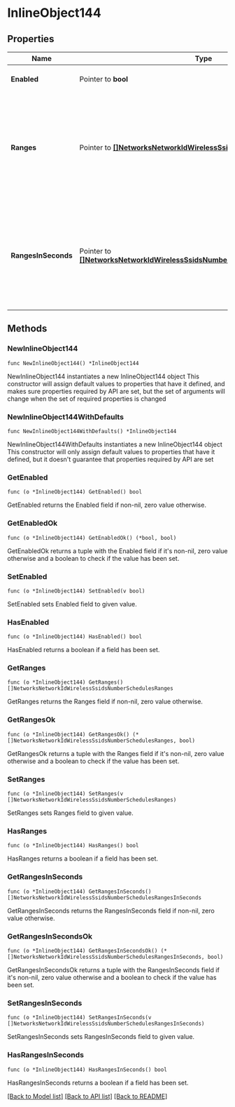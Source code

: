 # InlineObject144

## Properties

Name | Type | Description | Notes
------------ | ------------- | ------------- | -------------
**Enabled** | Pointer to **bool** | If true, the SSID outage schedule is enabled. | [optional] 
**Ranges** | Pointer to [**[]NetworksNetworkIdWirelessSsidsNumberSchedulesRanges**](NetworksNetworkIdWirelessSsidsNumberSchedulesRanges.md) | List of outage ranges. Has a start date and time, and end date and time. If this parameter is passed in along with rangesInSeconds parameter, this will take precedence. | [optional] 
**RangesInSeconds** | Pointer to [**[]NetworksNetworkIdWirelessSsidsNumberSchedulesRangesInSeconds**](NetworksNetworkIdWirelessSsidsNumberSchedulesRangesInSeconds.md) | List of outage ranges in seconds since Sunday at Midnight. Has a start and end. If this parameter is passed in along with the ranges parameter, ranges will take precedence. | [optional] 

## Methods

### NewInlineObject144

`func NewInlineObject144() *InlineObject144`

NewInlineObject144 instantiates a new InlineObject144 object
This constructor will assign default values to properties that have it defined,
and makes sure properties required by API are set, but the set of arguments
will change when the set of required properties is changed

### NewInlineObject144WithDefaults

`func NewInlineObject144WithDefaults() *InlineObject144`

NewInlineObject144WithDefaults instantiates a new InlineObject144 object
This constructor will only assign default values to properties that have it defined,
but it doesn't guarantee that properties required by API are set

### GetEnabled

`func (o *InlineObject144) GetEnabled() bool`

GetEnabled returns the Enabled field if non-nil, zero value otherwise.

### GetEnabledOk

`func (o *InlineObject144) GetEnabledOk() (*bool, bool)`

GetEnabledOk returns a tuple with the Enabled field if it's non-nil, zero value otherwise
and a boolean to check if the value has been set.

### SetEnabled

`func (o *InlineObject144) SetEnabled(v bool)`

SetEnabled sets Enabled field to given value.

### HasEnabled

`func (o *InlineObject144) HasEnabled() bool`

HasEnabled returns a boolean if a field has been set.

### GetRanges

`func (o *InlineObject144) GetRanges() []NetworksNetworkIdWirelessSsidsNumberSchedulesRanges`

GetRanges returns the Ranges field if non-nil, zero value otherwise.

### GetRangesOk

`func (o *InlineObject144) GetRangesOk() (*[]NetworksNetworkIdWirelessSsidsNumberSchedulesRanges, bool)`

GetRangesOk returns a tuple with the Ranges field if it's non-nil, zero value otherwise
and a boolean to check if the value has been set.

### SetRanges

`func (o *InlineObject144) SetRanges(v []NetworksNetworkIdWirelessSsidsNumberSchedulesRanges)`

SetRanges sets Ranges field to given value.

### HasRanges

`func (o *InlineObject144) HasRanges() bool`

HasRanges returns a boolean if a field has been set.

### GetRangesInSeconds

`func (o *InlineObject144) GetRangesInSeconds() []NetworksNetworkIdWirelessSsidsNumberSchedulesRangesInSeconds`

GetRangesInSeconds returns the RangesInSeconds field if non-nil, zero value otherwise.

### GetRangesInSecondsOk

`func (o *InlineObject144) GetRangesInSecondsOk() (*[]NetworksNetworkIdWirelessSsidsNumberSchedulesRangesInSeconds, bool)`

GetRangesInSecondsOk returns a tuple with the RangesInSeconds field if it's non-nil, zero value otherwise
and a boolean to check if the value has been set.

### SetRangesInSeconds

`func (o *InlineObject144) SetRangesInSeconds(v []NetworksNetworkIdWirelessSsidsNumberSchedulesRangesInSeconds)`

SetRangesInSeconds sets RangesInSeconds field to given value.

### HasRangesInSeconds

`func (o *InlineObject144) HasRangesInSeconds() bool`

HasRangesInSeconds returns a boolean if a field has been set.


[[Back to Model list]](../README.md#documentation-for-models) [[Back to API list]](../README.md#documentation-for-api-endpoints) [[Back to README]](../README.md)


